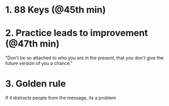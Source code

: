 # 1. 88 Keys (@45th min)

# 2. Practice leads to improvement (@47th min)

"Don't be so attached to who you are in the present, that you don't give the future version of you a chance."
# 3. Golden rule

If it distracts people from the message, its a problem